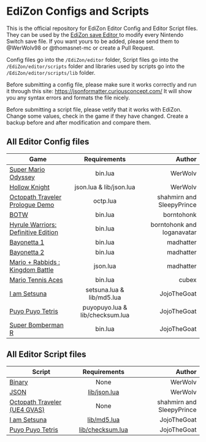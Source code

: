 # EdiZon Configs and Scripts

This is the official repository for EdiZon Editor Config and Editor Script files. They can be used by the [EdiZon save Editor
](https://github.com/thomasnet-mc/EdiZon) to modify every Nintendo Switch save file.
If you want yours to be added, please send them to @WerWolv98 or @thomasnet-mc or create a Pull Request.

Config files go into the `/EdiZon/editor` folder, Script files go into the `/EdiZon/editor/scripts` folder and libraries used by scripts go into the `/EdiZon/editor/scripts/lib` folder.

Before submitting a config file, please make sure it works correctly and run it through this site: https://jsonformatter.curiousconcept.com/ It will show you any syntax errors and formats the file nicely.

Before submitting a script file, please vetify that it works with EdiZon. Change some values, check in the game if they have changed. Create a backup before and after modification and compare them.

## All Editor Config files

| Game                            | Requirements            | Author    |
| ------------------------------- |:-----------------------:| --------:|
| [Super Mario Odyssey](https://github.com/WerWolv98/EdiZon_ConfigsAndScripts/blob/master/Configs/0100000000010000.json)             | bin.lua                 | WerWolv  |
| [Hollow Knight](https://github.com/WerWolv98/EdiZon_ConfigsAndScripts/blob/master/Configs/0100633007D48000.json)                   | json.lua & lib/json.lua | WerWolv  |
| [Octopath Traveler Prologue Demo](https://github.com/WerWolv98/EdiZon_ConfigsAndScripts/blob/master/Configs/010096000B3EA000.json) | octp.lua                | shahmirn and SleepyPrince |
| [BOTW](https://github.com/WerWolv98/EdiZon_ConfigsAndScripts/blob/master/Configs/01007EF00011E000.json)    | bin.lua | borntohonk |
| [Hyrule Warriors: Definitive Edition](https://github.com/WerWolv98/EdiZon_ConfigsAndScripts/blob/master/Configs/0100AE00096EA000.json) | bin.lua | borntohonk and loganavatar |
| [Bayonetta 1](https://github.com/WerWolv98/EdiZon_ConfigsAndScripts/blob/master/Configs/010076F0049A2000.json) | bin.lua | madhatter |
| [Bayonetta 2](https://github.com/WerWolv98/EdiZon_ConfigsAndScripts/blob/master/Configs/01007960049A0000.json) | bin.lua | madhatter |
| [Mario + Rabbids : Kingdom Battle](https://github.com/WerWolv98/EdiZon_ConfigsAndScripts/blob/master/Configs/010067300059A000.json) | json.lua | madhatter |
| [Mario Tennis Aces](https://github.com/WerWolv98/EdiZon_ConfigsAndScripts/blob/master/Configs/0100BDE00862A000.json) | bin.lua | cubex |
| [I am Setsuna](https://github.com/WerWolv98/EdiZon_ConfigsAndScripts/blob/master/Configs/0100849000BDA000.json) | setsuna.lua & lib/md5.lua | JojoTheGoat |
| [Puyo Puyo Tetris](https://github.com/WerWolv98/EdiZon_ConfigsAndScripts/blob/master/Configs/010053D0001BE000.json) | puyopuyo.lua & lib/checksum.lua | JojoTheGoat |
| [Super Bomberman R](https://github.com/WerWolv98/EdiZon_ConfigsAndScripts/blob/master/Configs/01007AD00013E000.json) | bin.lua | JojoTheGoat |


## All Editor Script files
| Script                            | Requirements            | Author    |
| ------------------------------- |:-----------------------:| --------:|
| [Binary](https://github.com/WerWolv98/EdiZon_ConfigsAndScripts/blob/master/Scripts/bin.lua) | None                 | WerWolv  |
| [JSON](https://github.com/WerWolv98/EdiZon_ConfigsAndScripts/blob/master/Scripts/json.lua) | [lib/json.lua](https://github.com/WerWolv98/EdiZon_ConfigsAndScripts/blob/master/Scripts/lib/json.lua) | WerWolv  |
| [Octopath Traveler (UE4 GVAS)](https://github.com/WerWolv98/EdiZon_ConfigsAndScripts/blob/master/Scripts/octp.lua) | None | shahmirn and SleepyPrince |
| [I am Setsuna](https://github.com/WerWolv98/EdiZon_ConfigsAndScripts/blob/master/Scripts/setsuna.lua) | [lib/md5.lua](https://github.com/WerWolv98/EdiZon_ConfigsAndScripts/blob/master/Scripts/lib/md5.lua) | JojoTheGoat |
| [Puyo Puyo Tetris](https://github.com/WerWolv98/EdiZon_ConfigsAndScripts/blob/master/Scripts/puyopuyo.lua) | [lib/checksum.lua](https://github.com/WerWolv98/EdiZon_ConfigsAndScripts/blob/master/Scripts/lib/checksum.lua) | JojoTheGoat |
